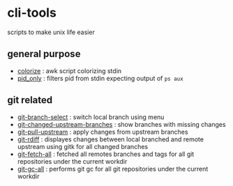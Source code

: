 # cli-tools
scripts to make unix life easier

## general purpose
 - [colorize](man/colorize.md) : awk script colorizing stdin
 - [pid_only](man/pid_only.md) : filters pid from stdin expecting output of `ps aux`

## git related
 - [git-branch-select](man/git-branch-select.md) : switch local branch using menu
 - [git-changed-upstream-branches](man/git-changed-upstream-branches.md) : show branches with missing changes
 - [git-pull-upstream](man/git-pull-upstream.md) : apply changes from upstream branches
 - [git-rdiff](man/git-rdiff.md) : displayes changes between local branched and remote upstream using gitk for all changed branches
 - [git-fetch-all](man/git-fetch-all) : fetched all remotes branches and tags for all git repositories under the current workdir 
 - [git-gc-all](man/git-fetch-all) : performs git gc for all git repositories under the current workdir
